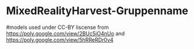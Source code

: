 # MixedRealityHarvest-Gruppenname
#models used under CC-BY liscense from https://poly.google.com/view/2BUc5iO4nUo and https://poly.google.com/view/5hRReRDr0v4

